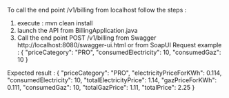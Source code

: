 To call the end point /v1/billing from localhost follow the steps :
1) execute : mvn clean install
2) launch the API from BillingApplication.java
3) Call the end point POST /v1/billing from Swagger http://localhost:8080/swagger-ui.html or from SoapUI
Request example :
{
	"priceCategory": "PRO",
	"consumedElectricity": 10,
	"consumedGaz": 10
}

Expected result :
{
   "priceCategory": "PRO",
   "electricityPriceForKWh": 0.114,
   "consumedElectricity": 10,
   "totalElectricityPrice": 1.14,
   "gazPriceForKWh": 0.111,
   "consumedGaz": 10,
   "totalGazPrice": 1.11,
   "totalPrice": 2.25
}